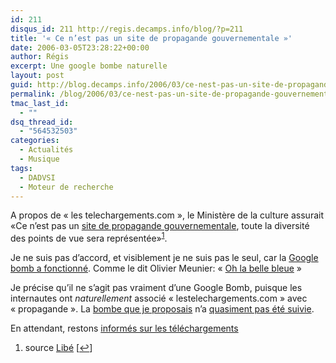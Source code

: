 ```yaml
---
id: 211
disqus_id: 211 http://regis.decamps.info/blog/?p=211
title: '« Ce n’est pas un site de propagande gouvernementale »'
date: 2006-03-05T23:28:22+00:00
author: Régis
excerpt: Une google bombe naturelle
layout: post
guid: http://blog.decamps.info/2006/03/ce-nest-pas-un-site-de-propagande-gouvernementale-2/
permalink: /blog/2006/03/ce-nest-pas-un-site-de-propagande-gouvernementale-2/
tmac_last_id:
  - ""
dsq_thread_id:
  - "564532503"
categories:
  - Actualités
  - Musique
tags:
  - DADVSI
  - Moteur de recherche
---
```

A propos de « les telechargements.com », le Ministère de la culture assurait «Ce n’est pas un [site de propagande gouvernementale](http://www.lestelechargements.com), toute la diversité des points de vue sera représentée»<sup><a href="#footnote_0_211" id="identifier_0_211" class="footnote-link footnote-identifier-link" title="source Lib&eacute;">1</a></sup>.

Je ne suis pas d’accord, et visiblement je ne suis pas le seul, car la [Google bomb a fonctionné](http://www.google.fr/search?q=site+de+propagande). Comme le dit Olivier Meunier: « [Oh la belle bleue](http://www.neokraft.net/post/2006/03/03/Oh-la-belle-bleue) »

Je précise qu’il ne s’agit pas vraiment d’une Google Bomb, puisque les internautes ont _naturellement_ associé « lestelechargements.com » avec « propagande ». La [bombe que je proposais](http://blog.decamps.info/2006/02/google-bomb-contre-lestelechargementscom/) n’a [quasiment pas été suivie](http://www.technorati.com/search/blog.decamps.info%2F2006%2F02%2Fgoogle-bomb-contre-lestelechargementscom%2F).

En attendant, restons [informés sur les téléchargements](http://www.lestelechargements.fr/)

<ol class="footnotes">
  <li id="footnote_0_211" class="footnote">
    source <a href="http://www.liberation.fr/page.php?Article=361515">Libé</a> [<a href="#identifier_0_211" class="footnote-link footnote-back-link">&#8617;</a>]
  </li>
</ol>
